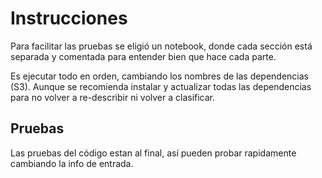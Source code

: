 # Instrucciones

Para facilitar las pruebas se eligió un notebook, donde cada sección está separada y comentada para entender bien que hace cada parte.

Es ejecutar todo en orden, cambiando los nombres de las dependencias (S3). Aunque se recomienda instalar y actualizar todas las dependencias para no volver a re-describir ni volver a clasificar.

## Pruebas

Las pruebas del código estan al final, así pueden probar rapidamente cambiando la info de entrada.